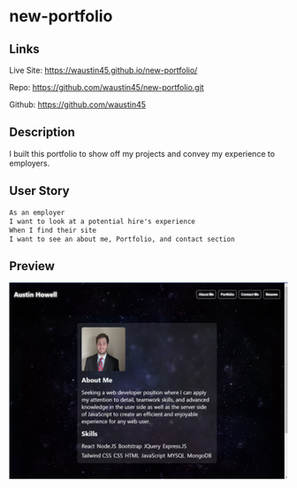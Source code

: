 # new-portfolio

## Links 

Live Site: https://waustin45.github.io/new-portfolio/

Repo: https://github.com/waustin45/new-portfolio.git

Github: https://github.com/waustin45

## Description
I built this portfolio to show off my projects and convey my experience to employers.

## User Story
```
As an employer 
I want to look at a potential hire's experience
When I find their site 
I want to see an about me, Portfolio, and contact section
```

## Preview

![Alt text](./my-app/src/assets/portfolio-pic.PNG)
